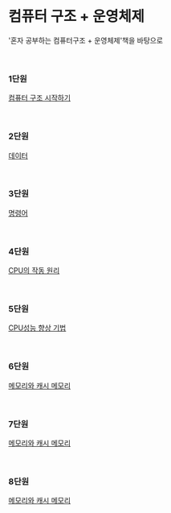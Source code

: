 # 컴퓨터 구조 + 운영체제
'혼자 공부하는 컴퓨터구조 + 운영체제'책을 바탕으로

<br>

### 1단원
[컴퓨터 구조 시작하기](./%EC%BB%B4%ED%93%A8%ED%84%B0%20%EA%B5%AC%EC%A1%B0%20and%20%EC%9A%B4%EC%98%81%EC%B2%B4%EC%A0%9C/Unit_1.md)

<br>

### 2단원
[데이터](./%EC%BB%B4%ED%93%A8%ED%84%B0%20%EA%B5%AC%EC%A1%B0%20and%20%EC%9A%B4%EC%98%81%EC%B2%B4%EC%A0%9C/Unit_2.md)

<br>

### 3단원
[명령어](./컴퓨터%20구조%20and%20운영체제/Unit_3.md)

<br>

### 4단원
[CPU의 작동 원리](./컴퓨터%20구조%20and%20운영체제/Unit_4.md)

<br>

### 5단원
[CPU성능 향상 기법](./컴퓨터%20구조%20and%20운영체제/Unit_5.md)

<br>

### 6단원
[메모리와 캐시 메모리](./컴퓨터%20구조%20and%20운영체제/Unit_6.md)

<br>

### 7단원
[메모리와 캐시 메모리](./컴퓨터%20구조%20and%20운영체제/Unit_7.md)

<br>

### 8단원
[메모리와 캐시 메모리](./컴퓨터%20구조%20and%20운영체제/Unit_8.md)